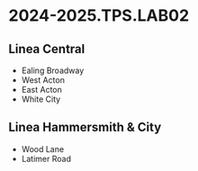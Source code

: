 # 2024-2025.TPS.LAB02
## Linea Central
- Ealing Broadway
- West Acton
- East Acton
- White City
## Linea Hammersmith & City
- Wood Lane
- Latimer Road
